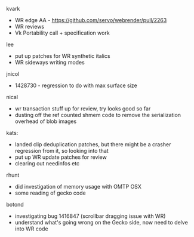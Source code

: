 kvark
* WR edge AA - https://github.com/servo/webrender/pull/2263
* WR reviews
* Vk Portability call + specification work

lee
* put up patches for WR synthetic italics
* WR sideways writing modes

jnicol
* 1428730 - regression to do with max surface size

nical
* wr transaction stuff up for review, try looks good so far
* dusting off the ref counted shmem code to remove the serialization overhead of blob images

kats:
* landed clip deduplication patches, but there might be a crasher regression from it, so looking into that
* put up WR update patches for review
* clearing out needinfos etc

rhunt
* did investigation of memory usage with OMTP OSX
* some reading of gecko code

botond
* investigating bug 1416847 (scrollbar dragging issue with WR) 
* understand what's going wrong on the Gecko side, now need to delve into WR code
